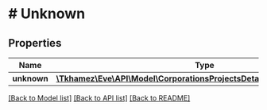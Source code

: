 # # Unknown

## Properties

Name | Type | Description | Notes
------------ | ------------- | ------------- | -------------
**unknown** | [**\Tkhamez\Eve\API\Model\CorporationsProjectsDetailConfigurationunknown**](CorporationsProjectsDetailConfigurationunknown.md) | Unknown | [optional]

[[Back to Model list]](../../README.md#models) [[Back to API list]](../../README.md#endpoints) [[Back to README]](../../README.md)

